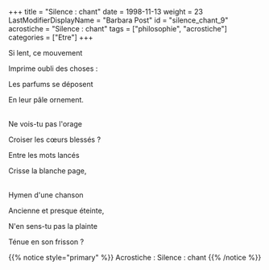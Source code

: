+++
title = "Silence : chant"
date = 1998-11-13
weight = 23
LastModifierDisplayName = "Barbara Post"
id = "silence_chant_9"
acrostiche = "Silence : chant"
tags = ["philosophie", "acrostiche"]
categories = ["Etre"]
+++

Si lent, ce mouvement

Imprime oubli des choses :

Les parfums se déposent

En leur pâle ornement.

 \
Ne vois-tu pas l'orage

Croiser les cœurs blessés ?

Entre les mots lancés

Crisse la blanche page,

 \
Hymen d'une chanson

Ancienne et presque éteinte,

N'en sens-tu pas la plainte

Ténue en son frisson ?

{{% notice style="primary" %}}
Acrostiche : Silence : chant
{{% /notice %}}
